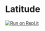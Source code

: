 # Latitude

[![Run on Repl.it](https://repl.it/badge/github/opencoca/Latitude)](https://repl.it/github/opencoca/Latitude)
